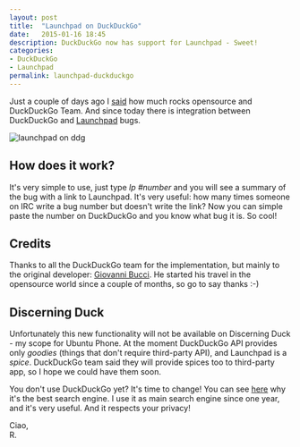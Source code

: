 ```yaml
---
layout: post
title:  "Launchpad on DuckDuckGo"
date:   2015-01-16 18:45
description: DuckDuckGo now has support for Launchpad - Sweet!
categories:
- DuckDuckGo
- Launchpad
permalink: launchpad-duckduckgo
---
```


Just a couple of days ago I [said][post] how much rocks opensource and
DuckDuckGo Team. And since today there is integration between DuckDuckGo and
[Launchpad][lp] bugs.

![launchpad on ddg](http://img.rpadovani.com/posts/lp-ddg.png)

## How does it work?

It's very simple to use, just type *lp #number* and you will see a summary of
the bug with a link to Launchpad. It's very useful: how many times someone on
IRC write a bug number but doesn't write the link? Now you can simple paste the
number on DuckDuckGo and you know what bug it is. So cool!

## Credits

Thanks to all the DuckDuckGo team for the implementation, but mainly to the
original developer: [Giovanni Bucci][puskin]. He started his travel in the
opensource world since a couple of months, so go to say thanks :-)

## Discerning Duck

Unfortunately this new functionality will not be available on Discerning Duck -
my scope for Ubuntu Phone. At the moment DuckDuckGo API provides only *goodies*
(things that don't require third-party API), and Launchpad is a *spice*.
DuckDuckGo team said they will provide spices too to third-party app, so I hope
we could have them soon.

You don't use DuckDuckGo yet? It's time to change! You can see [here][donttrack]
why it's the best search engine. I use it as main search engine since one year,
and it's very useful. And it respects your privacy!

Ciao, <br/>
R.

[post]: http://rpadovani.com/why-opensource-rocks/
[lp]: http://launchpad.net/
[puskin]: https://puskin94.github.io/
[donttrack]: http://donttrack.us/
